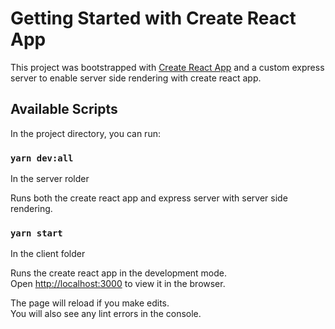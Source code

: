 # Getting Started with Create React App

This project was bootstrapped with [Create React App](https://github.com/facebook/create-react-app) and a custom express server to enable server side rendering with create react app.

## Available Scripts

In the project directory, you can run:

### `yarn dev:all`

In the server rolder

Runs both the create react app and express server with server side rendering.


### `yarn start`

In the client folder

Runs the create react app in the development mode.\
Open [http://localhost:3000](http://localhost:3000) to view it in the browser.

The page will reload if you make edits.\
You will also see any lint errors in the console.

